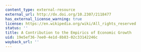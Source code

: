 ```yaml
---
content_type: external-resource
external_url: http://dx.doi.org/10.2307/2118477
has_external_license_warning: true
license: https://en.wikipedia.org/wiki/All_rights_reserved
status: ''
title: A Contribution to the Empirics of Economic Growth
uid: 19e5ef36-7ee0-4e1d-8b83-02c33142246c
wayback_url: ''
---
```

